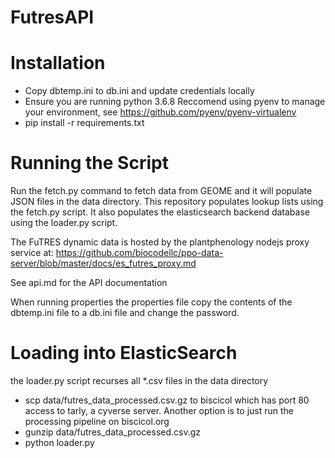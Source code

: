 # FutresAPI

# Installation
  * Copy dbtemp.ini to db.ini and update credentials locally
  * Ensure you are running python 3.6.8  Reccomend using pyenv to manage your environment, see https://github.com/pyenv/pyenv-virtualenv
  * pip install -r requirements.txt 

# Running the Script
Run the fetch.py command to fetch data from GEOME and it will populate
JSON files in the data directory.  This repository populates lookup lists using the fetch.py 
script.  It also populates the elasticsearch backend database using the loader.py script.

The FuTRES dynamic data is hosted by the plantphenology nodejs proxy service at:
https://github.com/biocodellc/ppo-data-server/blob/master/docs/es_futres_proxy.md

See api.md for the API documentation

When running properties the properties file copy the contents of the dbtemp.ini file to a db.ini file and change the password. 

# Loading into ElasticSearch
the loader.py script recurses all *.csv files in the data directory
 * scp data/futres_data_processed.csv.gz to biscicol which has port 80 access to tarly, a cyverse server. Another option is to just run the processing pipeline on biscicol.org
 * gunzip data/futres_data_processed.csv.gz
 * python loader.py